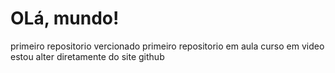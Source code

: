 # OLá, mundo!
 primeiro repositorio vercionado 
 primeiro repositorio em aula curso em video
estou alter  diretamente do site github
